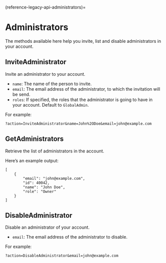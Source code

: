 (reference-legacy-api-administrators)=
# Administrators


The methods available here help you invite, list and disable administrators in your account.

## InviteAdministrator

Invite an administrator to your account.

- `name`: The name of the person to invite.
- `email`: The email address of the administrator, to which the invitation will be send.
- `roles`: If specified, the roles that the administrator is going to have in your account. Default to `GlobalAdmin`.

For example:

```text
?action=InviteAdministrator&name=John%2ODoe&email=john@example.com
```

## GetAdministrators

Retrieve the list of administrators in the account.

Here’s an example output:

```text
[
    {
        "email": "john@example.com",
        "id": 40042,
        "name": "John Doe",
        "role": "Owner"
    }
]
```

## DisableAdministrator

Disable an administrator of your account.

- `email`: The email address of the administrator to disable.

For example:

```text
?action=DisableAdministrator&email=john@example.com
```

